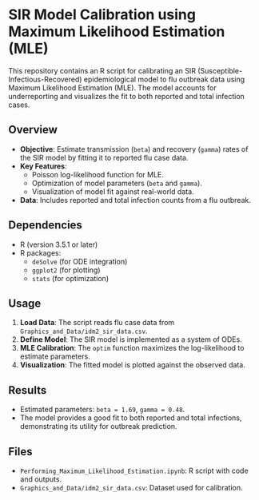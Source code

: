 # SIR Model Calibration using Maximum Likelihood Estimation (MLE)

This repository contains an R script for calibrating an SIR (Susceptible-Infectious-Recovered) epidemiological model to flu outbreak data using Maximum Likelihood Estimation (MLE). The model accounts for underreporting and visualizes the fit to both reported and total infection cases.

## Overview
- **Objective**: Estimate transmission (`beta`) and recovery (`gamma`) rates of the SIR model by fitting it to reported flu case data.
- **Key Features**:
  - Poisson log-likelihood function for MLE.
  - Optimization of model parameters (`beta` and `gamma`).
  - Visualization of model fit against real-world data.
- **Data**: Includes reported and total infection counts from a flu outbreak.

## Dependencies
- R (version 3.5.1 or later)
- R packages:
  - `deSolve` (for ODE integration)
  - `ggplot2` (for plotting)
  - `stats` (for optimization)

## Usage
1. **Load Data**: The script reads flu case data from `Graphics_and_Data/idm2_sir_data.csv`.
2. **Define Model**: The SIR model is implemented as a system of ODEs.
3. **MLE Calibration**: The `optim` function maximizes the log-likelihood to estimate parameters.
4. **Visualization**: The fitted model is plotted against the observed data.

## Results
- Estimated parameters: `beta = 1.69`, `gamma = 0.48`.
- The model provides a good fit to both reported and total infections, demonstrating its utility for outbreak prediction.

## Files
- `Performing_Maximum_Likelihood_Estimation.ipynb`: R script with code and outputs.
- `Graphics_and_Data/idm2_sir_data.csv`: Dataset used for calibration.

